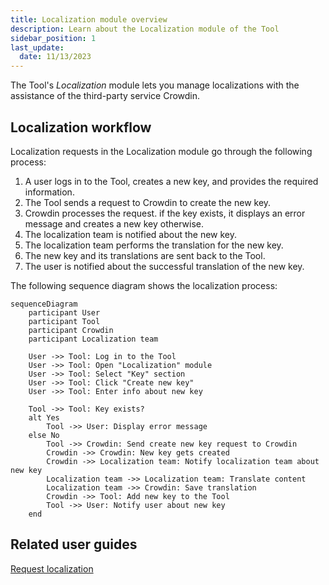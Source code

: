 ```yaml
---
title: Localization module overview
description: Learn about the Localization module of the Tool
sidebar_position: 1
last_update: 
  date: 11/13/2023
---
```


The Tool's *Localization* module lets you manage localizations with the assistance of the third-party service Crowdin. 

## Localization workflow

Localization requests in the Localization module go through the following process:

1. A user logs in to the Tool, creates a new key, and provides the required information.
2. The Tool sends a request to Crowdin to create the new key.
3. Crowdin processes the request. if the key exists, it displays an error message and creates a new key otherwise.
4. The localization team is notified about the new key.
5. The localization team performs the translation for the new key.
6. The new key and its translations are sent back to the Tool.
7. The user is notified about the successful translation of the new key.


The following sequence diagram shows the localization process:

```mermaid
sequenceDiagram
    participant User
    participant Tool
    participant Crowdin
    participant Localization team

    User ->> Tool: Log in to the Tool
    User ->> Tool: Open "Localization" module
    User ->> Tool: Select "Key" section
    User ->> Tool: Click "Create new key"
    User ->> Tool: Enter info about new key

    Tool ->> Tool: Key exists?
    alt Yes
        Tool ->> User: Display error message
    else No
        Tool ->> Crowdin: Send create new key request to Crowdin
        Crowdin ->> Crowdin: New key gets created
        Crowdin ->> Localization team: Notify localization team about new key
        Localization team ->> Localization team: Translate content
        Localization team ->> Crowdin: Save translation
        Crowdin ->> Tool: Add new key to the Tool
        Tool ->> User: Notify user about new key
    end
```

## Related user guides

[Request localization](/docs/test-tasks/welltech/request-localization.md)